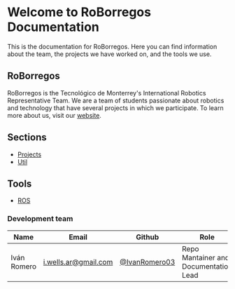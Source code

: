 # Welcome to RoBorregos Documentation

This is the documentation for RoBorregos. Here you can find information about the team, the projects we have worked on, and the tools we use.

## RoBorregos

RoBorregos is the Tecnológico de Monterrey's International Robotics Representative Team. We are a team of students passionate about robotics and technology that have several projects in which we participate. To learn more about us, visit our [website](https://www.roborregos.com).

## Sections

- [Projects](projects.md)
- [Util](util/markdown.md)

## Tools

- [ROS](https://www.ros.org/)


### Development team

| Name                    | Email                                                               | Github                                                       | Role      |
| ----------------------- | ------------------------------------------------------------------- | ------------------------------------------------------------ | --------- |
| Iván Romero | [i.wells.ar@gmail.com](mailto:i.wells.ar@gmail.com) | [@IvanRomero03](https://github.com/IvanRomero03) | Repo Mantainer and Documentation Lead |